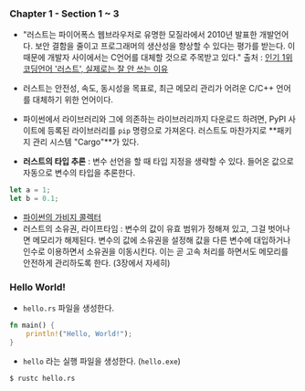 ### Chapter 1 - Section 1 ~ 3

- "러스트는 파이어폭스 웹브라우저로 유명한 모질라에서 2010년 발표한 개발언어다. 보안 결함을 줄이고 프로그래머의 생산성을 향상할 수 있다는 평가를 받는다. 이 때문에 개발자 사이에서는 C언어를 대체할 것으로 주목받고 있다." 출처 : [인기 1위 코딩언어 '러스트', 실제로는 잘 안 쓰는 이유](https://www.oss.kr/news/show/915f3a89-db7b-44ff-aa7a-7b4d1d5668ea)

- 러스트는 안전성, 속도, 동시성을 목표로, 최근 메모리 관리가 어려운 C/C++ 언어를 대체하기 위한 언어이다.

- 파이썬에서 라이브러리와 그에 의존하는 라이브러리까지 다운로드 하려면, PyPI 사이트에 등록된 라이브러리를 `pip` 명령으로 가져온다. 러스트도 마찬가지로 **패키지 관리 시스템 "Cargo"**가 있다. 

- **러스트의 타입 추론** : 변수 선언을 할 때 타입 지정을 생략할 수 있다. 들어온 값으로 자동으로 변수의 타입을 추론한다.
```rust
let a = 1;
let b = 0.1;
```

- [파이썬의 가비지 콜렉터](https://hajinnote.tistory.com/132)
- 러스트의 소유권, 라이프타임 : 변수의 값이 유효 범위가 정해져 있고, 그걸 벗어나면 메모리가 해제된다. 변수의 값에 소유권을 설정해 값을 다른 변수에 대입하거나 인수로 이용하면서 소유권을 이동시킨다. 이는 곧 고속 처리를 하면서도 메모리를 안전하게 관리하도록 한다. (3장에서 자세히)

### Hello World!
- `hello.rs` 파일을 생성한다.
```rust
fn main() {
    println!("Hello, World!");
}
```
- `hello` 라는 실행 파일을 생성한다. (`hello.exe`)
```
$ rustc hello.rs
```